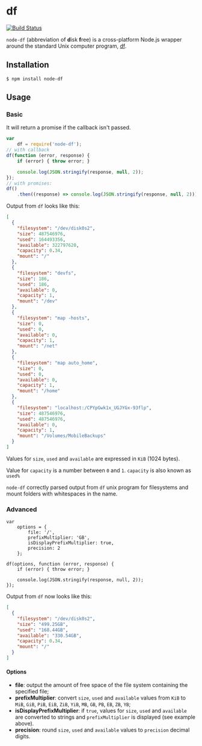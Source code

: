 # df

[![Build Status](https://travis-ci.org/adriano-di-giovanni/node-df.svg?branch=master)](https://travis-ci.org/adriano-di-giovanni/node-df)

`node-df` (abbreviation of **d**isk **f**ree) is a cross-platform Node.js wrapper around the standard Unix computer program, [df](http://en.wikipedia.org/wiki/Df_(Unix)).

## Installation

```
$ npm install node-df
```

## Usage

### Basic

It will return a promise if the callback isn't passed.

```javascript
var
    df = require('node-df');
// with callback
df(function (error, response) {
    if (error) { throw error; }

    console.log(JSON.stringify(response, null, 2));
});
// with promises:
df()
    .then((response) => console.log(JSON.stringify(response, null, 2)));
```

Output from `df` looks like this:

```json
[
  {
    "filesystem": "/dev/disk0s2",
    "size": 487546976,
    "used": 164493356,
    "available": 322797620,
    "capacity": 0.34,
    "mount": "/"
  },
  {
    "filesystem": "devfs",
    "size": 186,
    "used": 186,
    "available": 0,
    "capacity": 1,
    "mount": "/dev"
  },
  {
    "filesystem": "map -hosts",
    "size": 0,
    "used": 0,
    "available": 0,
    "capacity": 1,
    "mount": "/net"
  },
  {
    "filesystem": "map auto_home",
    "size": 0,
    "used": 0,
    "available": 0,
    "capacity": 1,
    "mount": "/home"
  },
  {
    "filesystem": "localhost:/CPYpGwk1x_UGJYGx-93flp",
    "size": 487546976,
    "used": 487546976,
    "available": 0,
    "capacity": 1,
    "mount": "/Volumes/MobileBackups"
  }
]
```

Values for `size`, `used` and `available` are expressed in `KiB` (1024 bytes).

Value for `capacity` is a number between `0` and `1`. `capacity` is also known as `used%`

`node-df` correctly parsed output from `df` unix program for filesystems and mount folders with whitespaces in the name.

### Advanced

```
var
    options = {
        file: '/',
        prefixMultiplier: 'GB',
        isDisplayPrefixMultiplier: true,
        precision: 2
    };

df(options, function (error, response) {
    if (error) { throw error; }

    console.log(JSON.stringify(response, null, 2));
});
```

Output from `df` now looks like this:

```json
[
  {
    "filesystem": "/dev/disk0s2",
    "size": "499.25GB",
    "used": "168.44GB",
    "available": "330.54GB",
    "capacity": 0.34,
    "mount": "/"
  }
]
```

#### Options

* **file**: output the amount of free space of the file system containing the specified file;
* **prefixMultiplier**: convert `size`, `used` and `available` values from `KiB` to `MiB`, `GiB`, `PiB`, `EiB`, `ZiB`, `YiB`, `MB`, `GB`, `PB`, `EB`, `ZB`, `YB`;
* **isDisplayPrefixMultiplier**: if `true`, values for `size`, `used` and `available` are converted to strings and `prefixMultiplier` is displayed (see example above).
* **precision**: round `size`, `used` and `available` values to `precision` decimal digits.
